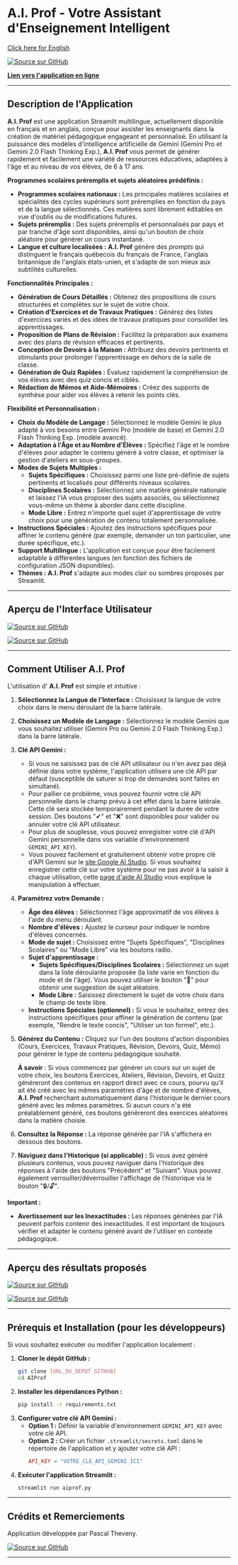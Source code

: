 # A.I. Prof - Votre Assistant d'Enseignement Intelligent

[Click here for English](README-EN.md)


[![Source sur GitHub](pics/aiprof01.png)](https://aiprof-pasthev.streamlit.app/)

**[Lien vers l'application en ligne](https://aiprof-pasthev.streamlit.app/)**

---

## Description de l'Application

**A.I. Prof** est une application Streamlit multilingue, actuellement disponible en français et en anglais, conçue pour assister les enseignants dans la création de matériel pédagogique engageant et personnalisé.  En utilisant la puissance des modèles d'intelligence artificielle de Gemini (Gemini Pro et Gemini 2.0 Flash Thinking Exp.),  **A.I. Prof** vous permet de générer rapidement et facilement une variété de ressources éducatives, adaptées à l'âge et au niveau de vos élèves, de 6 à 17 ans.

**Programmes scolaires préremplis et sujets aléatoires prédéfinis :**

*   **Programmes scolaires nationaux :** Les principales matières scolaires et spécialités des cycles supérieurs sont préremplies en fonction du pays et de la langue sélectionnés. Ces matières sont librement éditables en vue d'oublis ou de modifications futures.
*   **Sujets préremplis :** Des sujets préremplis et personnalisés par pays et par tranche d'âge sont disponibles, ainsi qu'un bouton de choix aléatoire pour générer un cours instantané.
*   **Langue et culture localisées :**  **A.I. Prof** génère des *prompts* qui distinguent le français québecois du français de France, l'anglais britannique de l'anglais états-unien, et s'adapte de son mieux aux subtilités culturelles.

**Fonctionnalités Principales :**

*   **Génération de Cours Détaillés :** Obtenez des propositions de cours structurées et complètes sur le sujet de votre choix.
*   **Création d'Exercices et de Travaux Pratiques :**  Générez des listes d'exercices variés et des idées de travaux pratiques pour consolider les apprentissages.
*   **Proposition de Plans de Révision :** Facilitez la préparation aux examens avec des plans de révision efficaces et pertinents.
*   **Conception de Devoirs à la Maison :**  Attribuez des devoirs pertinents et stimulants pour prolonger l'apprentissage en dehors de la salle de classe.
*   **Génération de Quiz Rapides :** Évaluez rapidement la compréhension de vos élèves avec des quiz concis et ciblés.
*   **Rédaction de Mémos et Aide-Mémoires :**  Créez des supports de synthèse pour aider vos élèves à retenir les points clés.

**Flexibilité et Personnalisation :**

*   **Choix du Modèle de Langage :** Sélectionnez le modèle Gemini le plus adapté à vos besoins entre Gemini Pro (modèle de base) et Gemini 2.0 Flash Thinking Exp. (modèle avancé).
*   **Adaptation à l'Âge et au Nombre d'Élèves :**  Spécifiez l'âge et le nombre d'élèves pour adapter le contenu généré à votre classe, et optimiser la gestion d'ateliers en sous-groupes.
*   **Modes de Sujets Multiples :**
    *   **Sujets Spécifiques :** Choisissez parmi une liste pré-définie de sujets pertinents et localisés pour différents niveaux scolaires.
    *   **Disciplines Scolaires :** Sélectionnez une matière générale nationale et laissez l'IA vous proposer des sujets associés, ou sélectionnez vous-même un thème à aborder dans cette discipline.
    *   **Mode Libre :**  Entrez n'importe quel sujet d'apprentissage de votre choix pour une génération de contenu totalement personnalisée.
*   **Instructions Spéciales :**  Ajoutez des instructions spécifiques pour affiner le contenu généré (par exemple, demander un ton particulier, une durée spécifique, etc.).
*   **Support Multilingue :** L'application est conçue pour être facilement adaptable à différentes langues (en fonction des fichiers de configuration JSON disponibles).
*   **Thèmes :**  **A.I. Prof** s'adapte aux modes clair ou sombres proposés par Streamlit.

---

## Aperçu de l'Interface Utilisateur


[![Source sur GitHub](screenshots/aiprof_screenshot_01.jpg)](https://aiprof-pasthev.streamlit.app/)

[![Source sur GitHub](screenshots/aiprof_screenshot_02.jpg)](https://aiprof-pasthev.streamlit.app/)


---

## Comment Utiliser A.I. Prof

L'utilisation d' **A.I. Prof** est simple et intuitive :

1.  **Sélectionnez la Langue de l'Interface :**  Choisissez la langue de votre choix dans le menu déroulant de la barre latérale.
2.  **Choisissez un Modèle de Langage :**  Sélectionnez le modèle Gemini que vous souhaitez utiliser (Gemini Pro ou Gemini 2.0 Flash Thinking Exp.) dans la barre latérale.
3.  **Clé API Gemini :**
    *   Si vous ne saisissez pas de clé API utilisateur ou n'en avez pas déjà définie dans votre système, l'application utilisera une clé API par défaut (susceptible de saturer si trop de demandes sont faites en simultané).
    *   Pour pallier ce problème, vous pouvez fournir votre clé API personnelle dans le champ prévu à cet effet dans la barre latérale. Cette clé sera stockée temporairement pendant la durée de votre session. Des boutons "✔" et "❌" sont disponibles pour valider ou annuler votre clé API utilisateur.
    *   Pour plus de souplesse, vous pouvez enregistrer votre clé d'API Gemini personnelle dans vos variable d'environnement `GEMINI_API_KEY`).
    *   Vous pouvez facilement et gratuitement obtenir votre propre clé d'API Gemini sur le [site Google AI Studio](https://aistudio.google.com/app/apikey). Si vous souhaitez enregistrer cette clé sur votre système pour ne pas avoir à la saisir à chaque utilisation, cette [page d'aide AI Studio](https://ai.google.dev/gemini-api/docs/api-key) vous explique la manipulation à effectuer.
4.  **Paramétrez votre Demande :**
    *   **Âge des élèves :**  Sélectionnez l'âge approximatif de vos élèves à l'aide du menu déroulant.
    *   **Nombre d'élèves :** Ajustez le curseur pour indiquer le nombre d'élèves concernés.
    *   **Mode de sujet :** Choisissez entre "Sujets Spécifiques", "Disciplines Scolaires" ou "Mode Libre" via les boutons radio.
    *   **Sujet d'apprentissage :**
        *   **Sujets Spécifiques/Disciplines Scolaires :** Sélectionnez un sujet dans la liste déroulante proposée (la liste varie en fonction du mode et de l'âge). Vous pouvez utiliser le bouton "🎲" pour obtenir une suggestion de sujet aléatoire.
        *   **Mode Libre :** Saisissez directement le sujet de votre choix dans le champ de texte libre.
    *   **Instructions Spéciales (optionnel) :** Si vous le souhaitez, entrez des instructions spécifiques pour affiner la génération de contenu (par exemple, "Rendre le texte concis", "Utiliser un ton formel", etc.).
5.  **Générez du Contenu :** Cliquez sur l'un des boutons d'action disponibles (Cours, Exercices, Travaux Pratiques, Révision, Devoirs, Quiz, Mémo) pour générer le type de contenu pédagogique souhaité. 
    
	**À savoir** : Si vous commencez par générer un cours sur un sujet de votre choix, les boutons Exercices, Ateliers, Révision, Devoirs, et Quizz généreront des contenus en rapport direct avec ce cours, pourvu qu'il ait été créé avec les mêmes paramètres d'âge et de nombre d'élèves, **A.I. Prof** recherchant automatiquement dans l'historique le dernier cours généré avec les mêmes paramètres. Si aucun cours n'a été préalablement généré, ces boutons génèreront des exercices aléatoires dans la matière choisie.
6.  **Consultez la Réponse :**  La réponse générée par l'IA s'affichera en dessous des boutons.
7.  **Naviguez dans l'Historique (si applicable) :** Si vous avez généré plusieurs contenus, vous pouvez naviguer dans l'historique des réponses à l'aide des boutons "Précédent" et "Suivant". Vous pouvez également verrouiller/déverrouiller l'affichage de l'historique via le bouton "🔒/🔓".

**Important :**

*   **Avertissement sur les Inexactitudes :**  Les réponses générées par l'IA peuvent parfois contenir des inexactitudes. Il est important de toujours vérifier et adapter le contenu généré avant de l'utiliser en contexte pédagogique.

---

## Aperçu des résultats proposés


[![Source sur GitHub](screenshots/aiprof_screenshot_03.jpg)](https://aiprof-pasthev.streamlit.app/)

[![Source sur GitHub](screenshots/aiprof_screenshot_04.jpg)](https://aiprof-pasthev.streamlit.app/)


---

## Prérequis et Installation (pour les développeurs)

Si vous souhaitez exécuter ou modifier l'application localement :

1.  **Cloner le dépôt GitHub :**
    ```bash
    git clone [URL_DU_DEPOT_GITHUB]
    cd AIProf
    ```
2.  **Installer les dépendances Python :**
    ```bash
    pip install -r requirements.txt
    ```
3.  **Configurer votre clé API Gemini :**
    *   **Option 1 :** Définir la variable d'environnement `GEMINI_API_KEY` avec votre clé API.
    *   **Option 2 :** Créer un fichier `.streamlit/secrets.toml` dans le répertoire de l'application et y ajouter votre clé API :
        ```toml
        API_KEY = "VOTRE_CLE_API_GEMINI_ICI"
        ```
4.  **Exécuter l'application Streamlit :**
    ```bash
    streamlit run aiprof.py
    ```

---

## Crédits et Remerciements

Application développée par Pascal Theveny.

[![Source sur GitHub](pics/aiprof02.png)](https://github.com/pasthev/AIProf)

---


